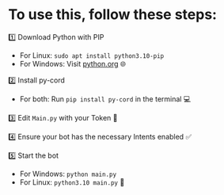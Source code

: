 # To use this, follow these steps:

1️⃣ Download Python with PIP
   - For Linux: `sudo apt install python3.10-pip`
   - For Windows: Visit [python.org](https://www.python.org/) 🌐

2️⃣ Install py-cord
   - For both: Run `pip install py-cord` in the terminal 💻

3️⃣ Edit `Main.py` with your Token 📝

4️⃣ Ensure your bot has the necessary Intents enabled ✅

5️⃣ Start the bot
   - For Windows: `python main.py`
   - For Linux: `python3.10 main.py` 🚀
